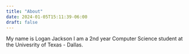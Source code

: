 ```yaml
---
title: "About"
date: 2024-01-05T15:11:39-06:00
draft: false
---
```


My name is Logan Jackson I am a 2nd year Computer Science student at the Univesrity of Texas - Dallas.
